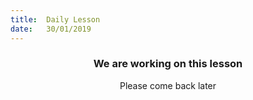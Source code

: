 ```yaml
---
title:  Daily Lesson
date:   30/01/2019
---
```


### <center>We are working on this lesson</center>
<center>Please come back later</center>